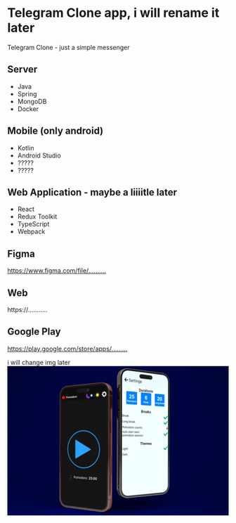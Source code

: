 # Telegram Clone app, i will rename it later

Telegram Clone - just a simple messenger

## Server

- Java
- Spring
- MongoDB
- Docker

## Mobile (only android)

- Kotlin
- Android Studio
- ?????
- ?????

## Web Application - maybe a liiiitle later

- React
- Redux Toolkit
- TypeScript
- Webpack

## Figma

<https://www.figma.com/file/..........>

## Web

https://...........

## Google Play

<https://play.google.com/store/apps/.........>

i will change img later
![Telegram-clone](./.preview/preview-1.jpg)
